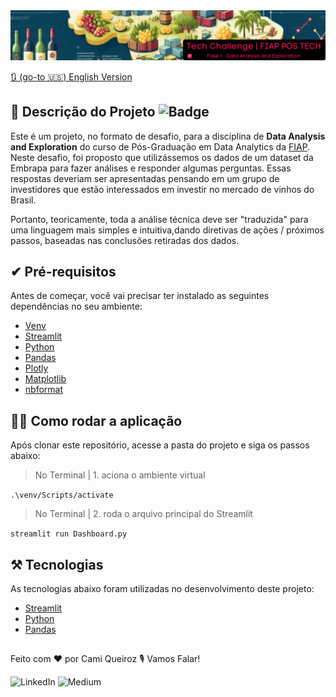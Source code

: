 <div align='center'>
<img src='img\headerPTbr.png' alt='Imagem do Header, gerado pelo Copilot do Edge'>
</div>

[🔃 (go-to 🇺🇸) English Version](https://github.com/camimq/techChallenge_exporta_vinhos/blob/main/README.md)

## 📝 Descrição do Projeto ![Badge](https://img.shields.io/static/v1?label=license&message=MIT&color=0677B9)
Este é um projeto, no formato de desafio, para a disciplina de **Data Analysis and Exploration** do curso de Pós-Graduação em Data Analytics da [FIAP](https://www.fiap.com.br/). Neste desafio, foi proposto que utilizássemos os dados de um dataset da Embrapa para fazer análises e responder algumas perguntas. Essas respostas deveriam ser apresentadas pensando em um grupo de investidores que estão interessados em investir no mercado de vinhos do Brasil.

Portanto, teoricamente, toda a análise técnica deve ser "traduzida" para uma linguagem mais simples e intuitiva,dando diretivas de ações / próximos passos, baseadas nas conclusões retiradas dos dados.

## ✔ Pré-requisitos

Antes de começar, você vai precisar ter instalado as seguintes dependências no seu ambiente:

- [Venv](https://pypi.org/project/virtualenv/)
- [Streamlit](https://streamlit.io/)
- [Python](https://www.python.org/)
- [Pandas](https://pandas.pydata.org/)
- [Plotly](https://plotly.com/)
- [Matplotlib](https://matplotlib.org/)
- [nbformat](https://pypi.org/project/nbformat/)

## 👩‍💻 Como rodar a aplicação

Após clonar este repositório, acesse a pasta do projeto e siga os passos abaixo:

> No Terminal | 1. aciona o ambiente virtual

`.\venv/Scripts/activate`

> No Terminal | 2. roda o arquivo principal do Streamlit

`streamlit run Dashboard.py`

## ⚒ Tecnologias

As tecnologias abaixo foram utilizadas no desenvolvimento deste projeto:

- [Streamlit](https://streamlit.io/)
- [Python](https://www.python.org/)
- [Pandas](https://pandas.pydata.org/)

##

Feito com ❤️ por Cami Queiroz 🎙 Vamos Falar!

![LinkedIn](https://img.shields.io/badge/linkedin-%230077B5.svg?style=for-the-badge&logo=linkedin&logoColor=white&link=https://www.linkedin.com/in/camilaqueiroz)  ![Medium](https://img.shields.io/badge/Medium-12100E?style=for-the-badge&logo=medium&logoColor=white&https://medium.com/@camimq/)
